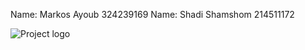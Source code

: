 Name: Markos Ayoub  324239169
Name: Shadi Shamshom  214511172

![Project logo](324239169_21411172.jpeg)

